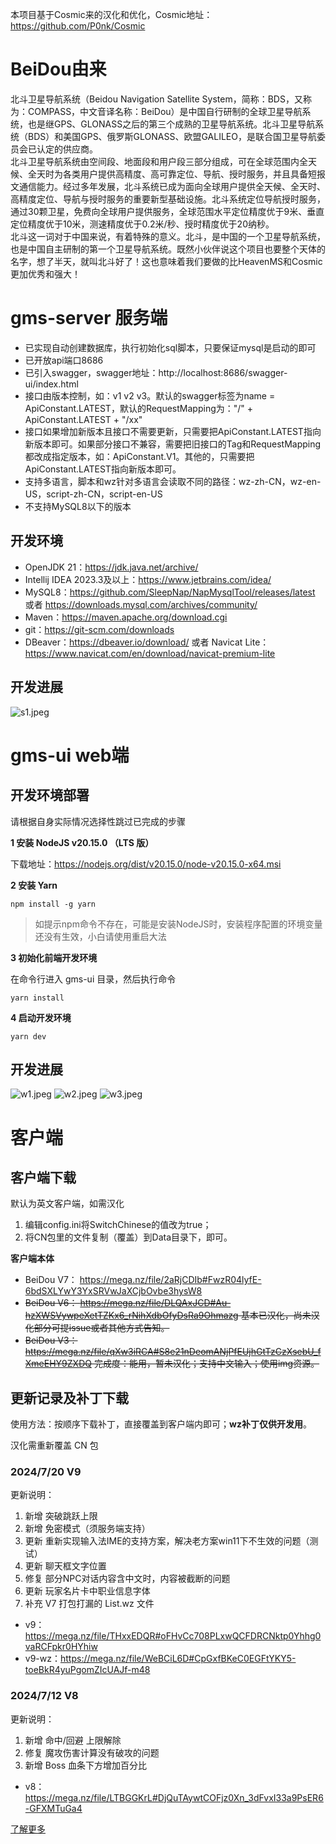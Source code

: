 本项目基于Cosmic来的汉化和优化，Cosmic地址：https://github.com/P0nk/Cosmic   

# BeiDou由来
北斗卫星导航系统（Beidou Navigation Satellite System，简称：BDS，又称为：COMPASS，中文音译名称：BeiDou）是中国自行研制的全球卫星导航系统，也是继GPS、GLONASS之后的第三个成熟的卫星导航系统。北斗卫星导航系统（BDS）和美国GPS、俄罗斯GLONASS、欧盟GALILEO，是联合国卫星导航委员会已认定的供应商。  
北斗卫星导航系统由空间段、地面段和用户段三部分组成，可在全球范围内全天候、全天时为各类用户提供高精度、高可靠定位、导航、授时服务，并且具备短报文通信能力。经过多年发展，北斗系统已成为面向全球用户提供全天候、全天时、高精度定位、导航与授时服务的重要新型基础设施。北斗系统定位导航授时服务，通过30颗卫星，免费向全球用户提供服务，全球范围水平定位精度优于9米、垂直定位精度优于10米，测速精度优于0.2米/秒、授时精度优于20纳秒。  
北斗这一词对于中国来说，有着特殊的意义。北斗，是中国的一个卫星导航系统，也是中国自主研制的第一个卫星导航系统。既然小伙伴说这个项目也要整个天体的名字，想了半天，就叫北斗好了！这也意味着我们要做的比HeavenMS和Cosmic更加优秀和强大！  

# gms-server 服务端
- 已实现自动创建数据库，执行初始化sql脚本，只要保证mysql是启动的即可  
- 已开放api端口8686
- 已引入swagger，swagger地址：http://localhost:8686/swagger-ui/index.html
- 接口由版本控制，如：v1 v2 v3。默认的swagger标签为name = ApiConstant.LATEST，默认的RequestMapping为："/" + ApiConstant.LATEST + "/xx"
- 接口如果增加新版本且接口不需要更新，只需要把ApiConstant.LATEST指向新版本即可。如果部分接口不兼容，需要把旧接口的Tag和RequestMapping都改成指定版本，如：ApiConstant.V1。其他的，只需要把ApiConstant.LATEST指向新版本即可。
- 支持多语言，脚本和wz针对多语言会读取不同的路径：wz-zh-CN，wz-en-US，script-zh-CN，script-en-US
- 不支持MySQL8以下的版本

## 开发环境
- OpenJDK 21：https://jdk.java.net/archive/
- Intellij IDEA 2023.3及以上：https://www.jetbrains.com/idea/
- MySQL8：https://github.com/SleepNap/NapMysqlTool/releases/latest 或者 https://downloads.mysql.com/archives/community/
- Maven：https://maven.apache.org/download.cgi
- git：https://git-scm.com/downloads
- DBeaver：https://dbeaver.io/download/ 或者 Navicat Lite：https://www.navicat.com/en/download/navicat-premium-lite

## 开发进展
![s1.jpeg](mdimg/s1.jpeg)

# gms-ui web端

## 开发环境部署

请根据自身实际情况选择性跳过已完成的步骤

**1 安装 NodeJS v20.15.0 （LTS 版）**

下载地址：https://nodejs.org/dist/v20.15.0/node-v20.15.0-x64.msi

**2 安装 Yarn**

```shell
npm install -g yarn
```

> 如提示npm命令不存在，可能是安装NodeJS时，安装程序配置的环境变量还没有生效，小白请使用重启大法

**3 初始化前端开发环境**

在命令行进入 gms-ui 目录，然后执行命令

```shell
yarn install
```

**4 启动开发环境**

```shell
yarn dev
```

## 开发进展
![w1.jpeg](mdimg/w1.jpeg)
![w2.jpeg](mdimg/w2.jpeg)
![w3.jpeg](mdimg/w3.jpeg)

# 客户端
## 客户端下载
默认为英文客户端，如需汉化
1. 编辑config.ini将SwitchChinese的值改为true；
2. 将CN包里的文件复制（覆盖）到Data目录下，即可。

**客户端本体**
- BeiDou V7： https://mega.nz/file/2aRjCDIb#FwzR04lyfE-6bdSXLYwY3YxSRVwJaXCjbOvbe3hysW8
- ~~BeiDou V6： https://mega.nz/file/DLQAxJCD#Au-hzXWSVywpeXetTZKx6_rNihXdbOfyDsRa9Ohmazg
  基本已汉化，尚未汉化部分可提issue或者其他方式告知。~~
- ~~BeiDou V3： https://mega.nz/file/qXw3iRCA#S8e21nDeomANjPfEUjhGtTzCzXsebU_fXmeEHY9ZXDQ
  完成度：能用，暂未汉化；支持中文输入；使用img资源。~~

## 更新记录及补丁下载
使用方法：按顺序下载补丁，直接覆盖到客户端内即可；**wz补丁仅供开发用**。

汉化需重新覆盖 CN 包
### 2024/7/20 V9
更新说明：
1. 新增 突破跳跃上限
2. 新增 免密模式（须服务端支持） 
3. 更新 重新实现输入法IME的支持方案，解决老方案win11下不生效的问题（测试） 
4. 更新 聊天框文字位置 
5. 修复 部分NPC对话内容含中文时，内容被截断的问题 
6. 更新 玩家名片卡中职业信息字体
7. 补充 V7 打包打漏的 List.wz 文件
- v9：https://mega.nz/file/THxxEDQR#oFHvCc708PLxwQCFDRCNktp0Yhhg0vaRCFpkr0HYhiw
- v9-wz：https://mega.nz/file/WeBCiL6D#CpGxfBKeC0EGFtYKY5-toeBkR4yuPgomZIcUAJf-m48

### 2024/7/12 V8
更新说明：
1. 新增 命中/回避 上限解除
2. 修复 魔攻伤害计算没有破攻的问题
3. 新增 Boss 血条下方增加百分比
- v8：https://mega.nz/file/LTBGGKrL#DjQuTAywtCOFjz0Xn_3dFvxI33a9PsER6-GFXMTuGa4

[了解更多](CLIENT-UPDATE.md)